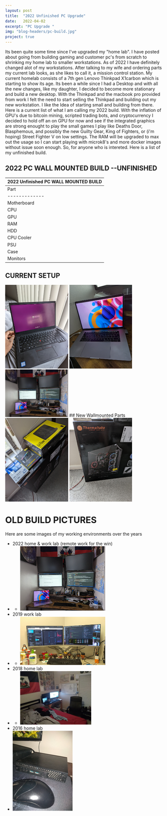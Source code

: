 ```yaml
---
layout: post
title:  "2022 Unfinished PC Upgrade"
date:   2022-04-02
excerpt: "PC Upgrade "
img: "blog-headers/pc-build.jpg"
project: true 
---
```


Its been quite some time since I've upgraded my "home lab". I have posted about going from building gaming and customer 
pc's from scratch to shrinking my home lab to smaller workstations. As of 2022 I have definitely changed alot of my workstations. 
After talking to my wife and ordering parts my current lab looks, as she likes to call it, a mission control station. 
My current homelab consists of a 7th gen Lenovo Thinkpad X1carbon which is starting to show its age. Its been a while since I had a Desktop 
and with all the new changes, like my daughter, I decided to become more stationary and build a new desktop. With the Thinkpad and the macbook pro 
provided from work I felt the need to start selling the Thinkpad and building out my new workstation. I like the Idea of starting small and building 
from there. Here is a current list of what I am calling my 2022 build. With the inflation of GPU's due to bitcoin mining, scripted trading bots, and cryptocurrency
I decided to hold off an on GPU for now and see if the integrated graphics are strong enought to play the small games I play like Deaths Door, Blasphemous, and possibly 
the new Guilty Gear, King of Fighters, or (i'm hoping) Street Fighter V on low settings. The RAM will  be upgraded to max out the usage so I can start playing 
with microk8's and more docker images without issue soon enough. So, for anyone who is intereted. Here is a list of my unfinished build. 

## 2022 PC WALL MOUNTED BUILD --UNFINISHED  

| 2022 Unfinished PC WALL MOUNTED BUILD |
| ------------------------------------- |
| Part    | Product | 
| ------------- |:-------------:| 
| Motherboard       |[ASUS Prime B550M-A/CSM AMD AM4 (3rd Gen Ryzen™)](https://www.amazon.com/dp/B088VVN85S?psc=1&ref=ppx_yo2_dt_b_product_details) |
| CPU      | [AMD - Ryzen 5 5600G 6-Core - 12-Thread](https://www.bestbuy.com/site/amd-ryzen-5-5600g-6-core-12-thread-4-4-ghz-max-boost-unlocked-desktop-processor/6474407.p?skuId=6474407)|
| GPU      | [XFX - SPEEDSTER SWFT210 AMD Radeon RX 6600](https://www.bestbuy.com/site/xfx-speedster-swft210-amd-radeon-rx-6600-core-8gb-gddr6-pci-express-4-0-gaming-graphics-card-black/6495949.p?skuId=6495949) |
| RAM      | [CORSAIR - Vengeance RGB PRO 16GB (2PK x 8GB) 3200MHz DDR4 C16 DIMM Desktop Memory](https://www.bestbuy.com/site/corsair-vengeance-rgb-pro-16gb-2pk-x-8gb-3200mhz-ddr4-c16-dimm-desktop-memory-black/6256216.p?skuId=6256216) |
| HDD      | [NVME - Western Digital - Blue SN570 1TB Internal PCIe ](https://www.bestbuy.com/site/wd-blue-sn570-1tb-internal-pcie-gen3-x4-solid-state-drive-for-laptops-desktops/6483709.p?skuId=6483709) |
| CPU Cooler    | .... I'm just gonna blow on it every time I turn it on    |
| PSU      | [CORSAIR - CX-M Series CX750M ](https://www.bestbuy.com/site/corsair-cx-m-series-cx750m-semi-modular-low-noise-atx-power-supply-black/6459241.p?skuId=6459241) |
| Case      | [Thermaltake Core P3 ATX Tempered Glass Gaming Computer Case Chassis](https://www.amazon.com/dp/B07BFGB8Z6?psc=1&ref=ppx_yo2_dt_b_product_details ) |
| Monitors      |  [Dell SE2722HX - 27-inch FHD](https://www.dell.com/en-us/work/shop/dell-27-monitor-e2722hs/apd/210-bbwu/monitors-monitor-accessories)|  
  
  

## CURRENT SETUP
<img src="/assets/img/blog/2022-build/thinkpad.jpg" width="40%" height="40%">
<img src="/assets/img/blog/2022-build/work-macbook.jpg" width="40%" height="40%">
<img src="/assets/img/blog/2022-build/monitors.jpg" width="40%" height="40%">
## New Wallmounted Parts 
<img src="/assets/img/blog/2022-build/build-parts-1.jpg" width="40%" height="40%">  
<img src="/assets/img/blog/2022-build/build-parts-2.jpg" width="40%" height="40%">  

# OLD BUILD PICTURES 

Here are some images of my working environments over the years
* 2022 home & work lab (remote work for the win) 
* * <img src="/assets/img/blog/2022-build/monitors.jpg" width="60%" height="40%">
* 2019 work lab 
* * <img src="/assets/img/blog/dev-env-ansible/work_20190801.jpg" width="60%" height="40%">
* 2018 home lab 
* * <img src="/assets/img/blog/dev-env-ansible/dev-helm-ct.jpg" width="50%" height="30%">
* 2016 home lab 
* <img src="/assets/img/blog/dev-env-ansible/2012-build-2.jpg" width="40%" height="40%">
